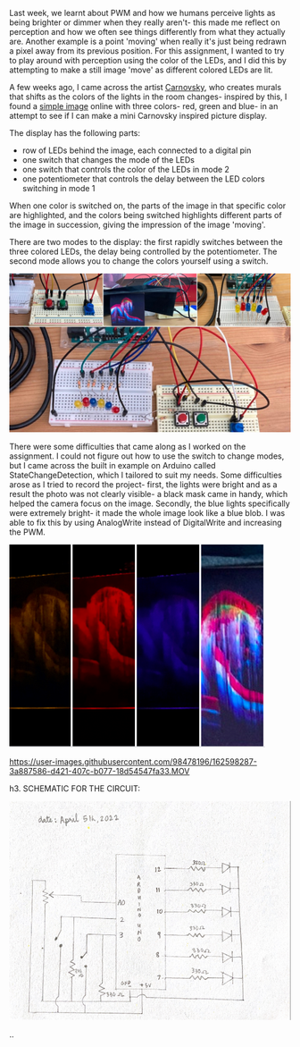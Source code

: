 Last week, we learnt about PWM and how we humans perceive lights as being brighter or dimmer when they really aren't- this made me reflect on perception and how we often see things differently from what they actually are. Another example is a point 'moving' when really it's just being redrawn a pixel away from its previous position. For this assignment, I wanted to try to play around with perception using the color of the LEDs, and I did this by attempting to make a still image 'move' as different colored LEDs are lit.

A few weeks ago, I came across the artist [Carnovsky](https://www.carnovsky.com/RGB.htm), who creates murals that shifts as the colors of the lights in the room changes- inspired by this, I found a [simple image](https://shortcut-art.de/wp-content/uploads/2019/01/nude_rgb-1024x707.jpg) online with three colors- red, green and blue- in an attempt to see if I can make a mini Carnovsky inspired picture display. 

The display has the following parts:
- row of LEDs behind the image, each connected to a digital pin
- one switch that changes the mode of the LEDs
- one switch that controls the color of the LEDs in mode 2
- one potentiometer that controls the delay between the LED colors switching in mode 1

When one color is switched on, the parts of the image in that specific color are highlighted, and the colors being switched highlights different parts of the image in succession, giving the impression of the image 'moving'. 

There are two modes to the display: the first rapidly switches between the three colored LEDs, the delay being controlled by the potentiometer. The second mode allows you to change the colors yourself using a switch.

![](photo.jpg) 

There were some difficulties that came along as I worked on the assignment. I could not figure out how to use the switch to change modes, but I came across the built in example on Arduino called StateChangeDetection, which I tailored to suit my needs. Some difficulties arose as I tried to record the project- first, the lights were bright and as a result the photo was not clearly visible- a black mask came in handy, which helped the camera focus on the image. Secondly, the blue lights specifically were extremely bright- it made the whole image look like a blue blob. I was able to fix this by using AnalogWrite instead of DigitalWrite and increasing the PWM.

![](display.png) 

https://user-images.githubusercontent.com/98478196/162598287-3a887586-d421-407c-b077-18d54547fa33.MOV

h3. SCHEMATIC FOR THE CIRCUIT:

![](IMG_9825.jpg)










..
